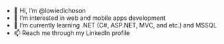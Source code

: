 - 👋 Hi, I’m @lowiedichoson
- 👀 I’m interested in web and mobile apps development
- 🌱 I’m currently learning .NET (C#, ASP.NET, MVC, and etc.) and MSSQL
- 📫 Reach me through my LinkedIn profile

<!---
lowiedichoson/lowiedichoson is a ✨ special ✨ repository because its `README.md` (this file) appears on your GitHub profile.
You can click the Preview link to take a look at your changes.
--->
